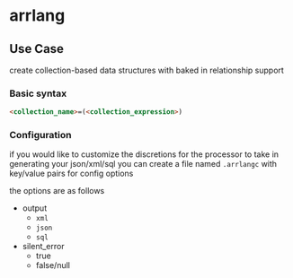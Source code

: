 # arrlang

## Use Case

create collection-based data structures with baked in relationship support


### Basic syntax

```html
<collection_name>=(<collection_expression>)
```


### Configuration

if you would like to customize the discretions for the processor to take in generating your json/xml/sql you can create a file named `.arrlangc` with key/value pairs for config options

the options are as follows


- output
    - `xml`
    - `json`
    - `sql`
- silent_error
    - true
    - false/null